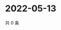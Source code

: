 # 2022-05-13

共 0 条

<!-- BEGIN WEIBO -->
<!-- 最后更新时间 Fri May 13 2022 16:00:49 GMT+0800 (China Standard Time) -->

<!-- END WEIBO -->
